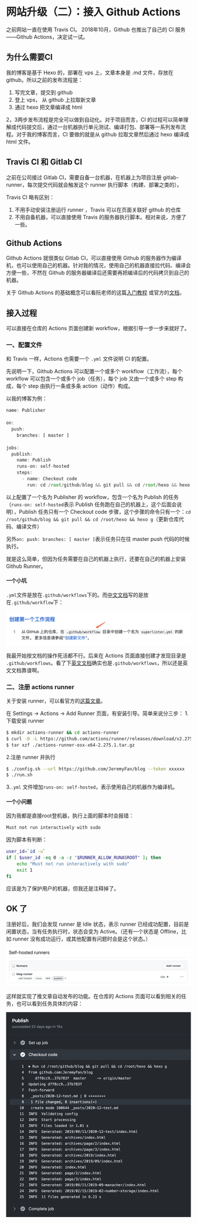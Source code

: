 # 网站升级（二）：接入 Github Actions

之前网站一直在使用 Travis CI。
2018年10月，Github 也推出了自己的 CI 服务——Github Actions，决定试一试。

## 为什么需要CI

我的博客是基于 Hexo 的，部署在 vps 上，文章本身是 .md 文件，存放在 github。所以之前的发布流程是：
1. 写完文章，提交到 github
2. 登上 vps， 从 github 上拉取新文章
3. 通过 hexo 把文章编译成 html


2，3两步发布流程是完全可以做到自动化。对于项目而言，CI 的过程可以简单理解成代码提交后，通过一台机器执行单元测试、编译打包、部署等一系列发布流程。对于我的博客而言，CI 要做的就是从 github 拉取文章然后通过 hexo 编译成 html 文件。


## Travis CI 和 Gitlab CI

之前在公司接过 Gitlab CI，需要自备一台机器，在机器上为项目注册 gitlab-runner，每次提交代码就会触发这个 runner 执行脚本（构建、部署之类的）。

Travis CI 略有区别：
1. 不用手动安装注册运行 runner ，Travis 可以在页面关联好 github 的仓库
2. 不用自备机器，可以直接使用 Travis 的服务器执行脚本。相对来说，方便了一些。

## Github Actions

Github Actions 就很类似 Gitlab CI，可以直接使用 Github 的服务器作为编译机，也可以使用自己的机器。针对我的情况，使用自己的机器直接拉代码、编译会方便一些，不然在 Github 的服务器编译后还需要再把编译后的代码拷贝到自己的机器。

关于 Github Actions 的基础概念可以看阮老师的这篇[入门教程](http://www.ruanyifeng.com/blog/2019/09/getting-started-with-github-actions.html) 或官方的[文档](https://docs.github.com/en/free-pro-team@latest/actions/quickstart)，


## 接入过程

可以直接在仓库的 Actions 页面创建新 workflow，根据引导一步一步来就好了。

### 一、配置文件
和 Travis 一样，Actions 也需要一个 `.yml` 文件说明 CI 的配置。

先说明一下，Github Actions 可以配置一个或多个 workflow（工作流），每个 workflow 可以包含一个或多个 job（任务），每个 job 又由一个或多个 step 构成，每个 step 由执行一条或多条 action（动作）构成。

以我的博客为例：
```js
name: Publisher

on: 
  push:
    branches: [ master ]

jobs:
  publish:
    name: Publish
    runs-on: self-hosted
    steps:
      - name: Checkout code
        run: cd /root/github/blog && git pull && cd /root/hexo && hexo g
```

以上配置了一个名为 Publisher 的 workflow，包含一个名为 Publish 的任务（`runs-on: self-hosted`表示 Publish 任务跑在自己的机器上，这个后面会说明），Publish 任务只有一个 Checkout code 步骤，这个步骤的命令只有一个：`cd /root/github/blog && git pull && cd /root/hexo && hexo g`（更新仓库代码、编译文件）

另外`on: push: branches: [ master ]`表示任务只在往 master push 代码的时候执行。

就是这么简单，但因为任务需要在自己的机器上执行，还要在自己的机器上安装 Github Runner。

#### 一个小坑
`.yml`文件是放在`.github/workflows`下的。而[中文文档](https://docs.github.com/cn/free-pro-team@latest/actions/quickstart)写的是放在`.github/workflow`下：

![](../images/actions-doc.png)

我最开始按文档的操作死活都不行。后来在 Actions 页面直接创建才发现目录是 `.github/workflows`。看了下[英文文档](https://docs.github.com/en/free-pro-team@latest/actions/quickstart)确实也是`.github/workflows`，所以还是英文文档靠谱啊。


### 二、注册 actions runner

关于安装 runner，可以看官方的[这篇文章](https://docs.github.com/en/free-pro-team@latest/actions/hosting-your-own-runners/adding-self-hosted-runners)。

在 Settings -> Actions -> Add Runner 页面，有安装引导。简单来说分三步：
1.下载安装 runner
```bash
$ mkdir actions-runner && cd actions-runner
$ curl -O -L https://github.com/actions/runner/releases/download/v2.275.1/actions-runner-osx-x64-2.275.1.tar.gz
$ tar xzf ./actions-runner-osx-x64-2.275.1.tar.gz
```

2.注册 runner 并执行
```bash
$ ./config.sh --url https://github.com/JeremyFan/blog --token xxxxxx
$ ./run.sh
```

3.`.yml` 文件增加`runs-on: self-hosted`，表示使用自己的机器作为编译机。



#### 一个小问题
因为我都是直接root登机器，执行上面的脚本时会报错：
```bash
Must not run interactively with sudo
```
因为脚本有判断：
```bash
user_id=`id -u`
if [ $user_id -eq 0 -a -z "$RUNNER_ALLOW_RUNASROOT" ]; then
    echo "Must not run interactively with sudo"
    exit 1
fi
```
应该是为了保护用户的机器，但我还是注释掉了。


## OK 了

注册好后，我们会发现 runner 是 Idle 状态，表示 runner 已经成功配置，目前是闲置状态，当有任务执行时，状态会变为 Active。（还有一个状态是 Offline，比如 runner 没有成功运行，或其他配置有问题时会是这个状态。）

![](../images/runner.png)



这样就实现了推文章自动发布的功能。在仓库的 Actions 页面可以看到相关的任务，也可以看到任务具体的内容：

![](../images/actions.png)

